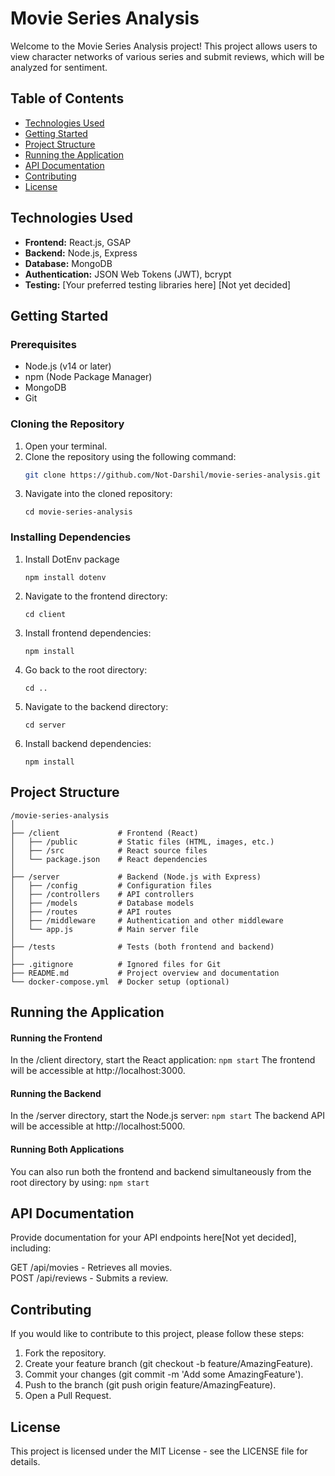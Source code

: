 # Movie Series Analysis

Welcome to the Movie Series Analysis project! This project allows users to view character networks of various series and submit reviews, which will be analyzed for sentiment. 

## Table of Contents
- [Technologies Used](#technologies-used)
- [Getting Started](#getting-started)
- [Project Structure](#project-structure)
- [Running the Application](#running-the-application)
- [API Documentation](#api-documentation)
- [Contributing](#contributing)
- [License](#license)

## Technologies Used
- **Frontend:** React.js, GSAP
- **Backend:** Node.js, Express
- **Database:** MongoDB
- **Authentication:** JSON Web Tokens (JWT), bcrypt
- **Testing:** [Your preferred testing libraries here] [Not yet decided]

## Getting Started

### Prerequisites
- Node.js (v14 or later)
- npm (Node Package Manager)
- MongoDB
- Git

### Cloning the Repository
1. Open your terminal.
2. Clone the repository using the following command:
   ```bash
   git clone https://github.com/Not-Darshil/movie-series-analysis.git
   ```
3. Navigate into the cloned repository:
    ```
    cd movie-series-analysis
    ```

### Installing Dependencies
1. Install DotEnv package
    ```
    npm install dotenv
    ```
2. Navigate to the frontend directory:
    ```
    cd client
    ```
3. Install frontend dependencies:
    ```
    npm install
    ```
4. Go back to the root directory:
    ```
    cd ..
    ```
5. Navigate to the backend directory:
    ```
    cd server
    ```
6. Install backend dependencies:
    ```
    npm install
    ```

## Project Structure
```
/movie-series-analysis
│
├── /client             # Frontend (React)
│   ├── /public         # Static files (HTML, images, etc.)
│   ├── /src            # React source files
│   └── package.json    # React dependencies
│
├── /server             # Backend (Node.js with Express)
│   ├── /config         # Configuration files
│   ├── /controllers    # API controllers
│   ├── /models         # Database models
│   ├── /routes         # API routes
│   ├── /middleware     # Authentication and other middleware
│   └── app.js          # Main server file
│
├── /tests              # Tests (both frontend and backend)
│
├── .gitignore          # Ignored files for Git
├── README.md           # Project overview and documentation
└── docker-compose.yml  # Docker setup (optional)

```

## Running the Application

#### Running the Frontend
In the /client directory, start the React application:
    ```
    npm start
    ```
The frontend will be accessible at http://localhost:3000.

#### Running the Backend
In the /server directory, start the Node.js server:
    ```
    npm start
    ```
The backend API will be accessible at http://localhost:5000.

#### Running Both Applications
You can also run both the frontend and backend simultaneously from the root directory by using:
    ```
    npm start
    ```

## API Documentation
Provide documentation for your API endpoints here[Not yet decided], including:

GET /api/movies - Retrieves all movies.
<br>
POST /api/reviews - Submits a review.


## Contributing
If you would like to contribute to this project, please follow these steps:

1. Fork the repository.
1. Create your feature branch (git checkout -b feature/AmazingFeature).
1. Commit your changes (git commit -m 'Add some AmazingFeature').
1. Push to the branch (git push origin feature/AmazingFeature).
1. Open a Pull Request.

## License
This project is licensed under the MIT License - see the LICENSE file for details.




